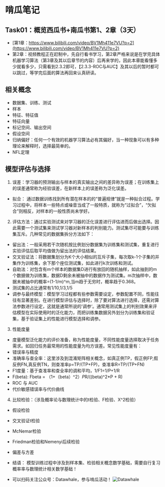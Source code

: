 # 啃瓜笔记 
## Task01：概览西瓜书+南瓜书第1、2章（3天）
- [第1章：https://www.bilibili.com/video/BV1Mh411e7VU?p=2](https://www.bilibili.com/video/BV1Mh411e7VU?p=2)
- 第2章：视频教程正在赶制中，先自行看书学习，第2章严格来说是在学完具体机器学习算法（第3章及其以后章节的内容）后再来学的，因此本章能看懂多少就看多少，只需看到2.3.2即可，【2.3.3-ROC与AUC】及其以后的暂时都可以跳过，等学完后面的算法再回来认真研读。

## 相关概念
- 数据集、训练、测试
- 样本
- 特征、特征值
- 特征向量
- 标记空间、输出空间
- 假设空间
- 归纳偏好：任何一个有效的机器学习算法必有其偏好，当一种现象可以有多种理论来解释时，选择最简单的。
- NFL定理

## 模型评估与选择
1. 误差：学习器的预测输出与样本的真实输出之间的差异称为误差；在训练集上的误差通常称为经验误差，在新样本上的误差称为泛化误差。
- 拟合： 通过数据训练找到所有潜在样本的的“普遍规律”就是一种拟合过程。学习过程中，将样本一些特点或噪音当成了一般特质，就称为“过拟合”，“欠拟合”则相反，对样本的一般性质尚未学好。
2. 评估方法：通过实验测试来对学习器的泛化误差进行评估进而后做出选择。因此需要一个测试集来测试学习器对新样本的判别能力。测试集尽可能要与训练集互斥。几种常见的数据集拆分方法如下：
- 留出法：一般采用若干次随机按比例划分数据集为训练集和测试集，重复进行实验评估后取平均值做为留出法的评估结果。
- 交叉验证法：将数据集划分为K个大小相似的互斥子集，每次取k-1个子集的并集作为训练集，余下那个座位测试集，如此进行k次训练和测试。
- 自助法：对包含有m个样本的数据集D进行有放回的随机抽样，如此抽到的m个数据做为训练集，数据D剩余未被抽中的数据作为测试集。m次抽样中，数据未被抽中的概率=(1-1/m)^m,当m趋于无穷时，概率趋于0.368。
- 测试集的占比通常有1/10,1/3,1/5
- 调参与最终模型：模型学习过程都有些参数需要设定，参数配置不同，性能往往有显著差别。在进行模型评估与选择时，除了要对算法进行选择，还需对算法参数进行设定，这就是通常所说的’调参‘。通常用测试集上的判别效果来评估模型在实际使用时的泛化能力，而把训练集数据另外划分为训练集和验证集，基于验证集上的性能进行模型选择和调参。
3. 性能度量
- 度量模型泛化能力的评价准备，称为性能度量，不同性能度量选择取决于任务需求。如回归任务最常用的性能度量为均方误差。常见性能度量有：
- 错误率与精度
- 准确率与查全率：这里涉及到混淆矩阵相关概念，如真正例TP，假正例FP,假反例FN,真反例TN，则查准率p=TP/(TP+FP)，查准率R=TP/(TP+FN)
- F1度量：基于查准率和查全率的调和平均，1/F1=1/P+1/R
- F(beta): Fbeta = （1+（beta）^2）*P*R/((beta)^2*P + R)
- ROC 与 AUC
- 代价敏感错误率与代价曲线
4. 比较检验：（涉及概率论与数理统计中的t检验、F检验、X^2检验）
- 假设检验
- 交叉验证t检验
- McNemar检验
- Friedman检验和Nemenyi后续检验
- 偏差与方差

- 结语：
模型训练过程中涉及到样本集、检验相关概念数学基础，需要自行复习概率率与数理统计相关数学基础！

- 可以扫码关注公众号：Datawhale，参与啃瓜活动！
![Datawhale](https://datawhale-business.oss-cn-hangzhou.aliyuncs.com/87/dashboard/1730810362799/image.png)